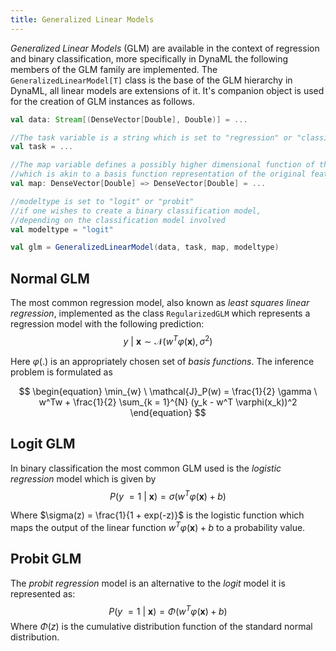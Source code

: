 ```yaml
---
title: Generalized Linear Models
---
```


_Generalized Linear Models_ (GLM) are available in the context of regression and binary classification, more specifically in DynaML the following members of the GLM family are implemented. The ```GeneralizedLinearModel[T]``` class is the base of the GLM hierarchy in DynaML, all linear models are extensions of it. It's companion object is used for the creation of GLM instances as follows.

```scala
val data: Stream[(DenseVector[Double], Double)] = ...

//The task variable is a string which is set to "regression" or "classification"
val task = ...

//The map variable defines a possibly higher dimensional function of the input
//which is akin to a basis function representation of the original features
val map: DenseVector[Double] => DenseVector[Double] = ...

//modeltype is set to "logit" or "probit"
//if one wishes to create a binary classification model,
//depending on the classification model involved
val modeltype = "logit"

val glm = GeneralizedLinearModel(data, task, map, modeltype)
```

## Normal GLM

The most common regression model, also known as _least squares linear regression_, implemented as the class ```RegularizedGLM``` which represents a regression model with the following prediction:
$$
	\begin{equation}
		y \ | \ \mathbf{x} \sim \mathcal{N}(w^T \varphi(\mathbf{x}), \sigma^{2})
	\end{equation}
$$

Here $\varphi(.)$ is an appropriately chosen set of _basis functions_. The inference problem is formulated as

$$
	\begin{equation}
		\min_{w} \ \mathcal{J}_P(w) = \frac{1}{2} \gamma \  w^Tw + \frac{1}{2} \sum_{k = 1}^{N} (y_k - w^T \varphi(x_k))^2
	\end{equation}
$$


## Logit GLM

In binary classification the most common GLM used is the _logistic regression_ model which is given by
$$
	\begin{equation}
		P(y \ = 1 \ | \ \mathbf{x}) = \sigma(w^T \varphi(\mathbf{x}) + b)
	\end{equation}
$$

Where $\sigma(z) = \frac{1}{1 + exp(-z)}$ is the logistic function which maps the output of the linear function $w^T \varphi(\mathbf{x}) + b$ to a probability value.

## Probit GLM

The _probit regression_ model is an alternative to the _logit_ model it is represented as:
$$
	\begin{equation}
		P(y \ = 1 \ | \ \mathbf{x}) = \Phi(w^T \varphi(\mathbf{x}) + b)
	\end{equation}
$$
Where $\Phi(z)$ is the cumulative distribution function of the standard normal distribution.
